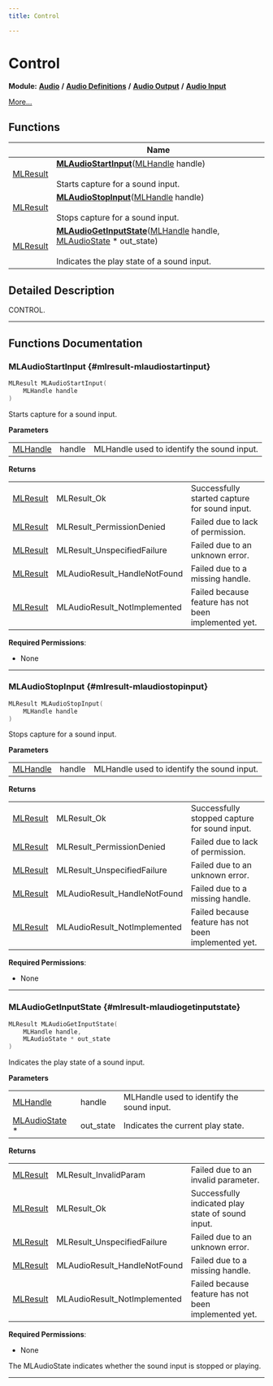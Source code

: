 ```yaml
---
title: Control

---
```


# Control

**Module:** **[Audio](/versioned_docs/version-31-Aug-2023/api-ref/api/Modules/group___audio/group___audio.md)** **/** **[Audio Definitions](/versioned_docs/version-31-Aug-2023/api-ref/api/Modules/group___audio/group___audio_defs/group___audio_defs.md)** **/** **[Audio Output](/versioned_docs/version-31-Aug-2023/api-ref/api/Modules/group___audio/group___audio_defs/group___audio_output/group___audio_output.md)** **/** **[Audio Input](/versioned_docs/version-31-Aug-2023/api-ref/api/Modules/group___audio/group___audio_defs/group___audio_output/group___audio_input/group___audio_input.md)**

 [More...](#detailed-description)

## Functions

|                | Name           |
| -------------- | -------------- |
| [MLResult](/versioned_docs/version-31-Aug-2023/api-ref/api/Modules/group___platform/group___platform.md#int32-t-mlresult) | **[MLAudioStartInput](/versioned_docs/version-31-Aug-2023/api-ref/api/Modules/group___audio/group___audio_defs/group___audio_output/group___audio_input/group___input_control.md#mlresult-mlaudiostartinput)**([MLHandle](/versioned_docs/version-31-Aug-2023/api-ref/api/Modules/group___platform/group___platform.md#uint64-t-mlhandle) handle)<br></br>Starts capture for a sound input.  |
| [MLResult](/versioned_docs/version-31-Aug-2023/api-ref/api/Modules/group___platform/group___platform.md#int32-t-mlresult) | **[MLAudioStopInput](/versioned_docs/version-31-Aug-2023/api-ref/api/Modules/group___audio/group___audio_defs/group___audio_output/group___audio_input/group___input_control.md#mlresult-mlaudiostopinput)**([MLHandle](/versioned_docs/version-31-Aug-2023/api-ref/api/Modules/group___platform/group___platform.md#uint64-t-mlhandle) handle)<br></br>Stops capture for a sound input.  |
| [MLResult](/versioned_docs/version-31-Aug-2023/api-ref/api/Modules/group___platform/group___platform.md#int32-t-mlresult) | **[MLAudioGetInputState](/versioned_docs/version-31-Aug-2023/api-ref/api/Modules/group___audio/group___audio_defs/group___audio_output/group___audio_input/group___input_control.md#mlresult-mlaudiogetinputstate)**([MLHandle](/versioned_docs/version-31-Aug-2023/api-ref/api/Modules/group___platform/group___platform.md#uint64-t-mlhandle) handle, [MLAudioState](/versioned_docs/version-31-Aug-2023/api-ref/api/Modules/group___audio/group___audio_defs/group___def_control.md#enums-mlaudiostate) * out_state)<br></br>Indicates the play state of a sound input.  |

## Detailed Description


CONTROL. 





-----------


## Functions Documentation

### MLAudioStartInput {#mlresult-mlaudiostartinput}

```cpp
MLResult MLAudioStartInput(
    MLHandle handle
)
```

Starts capture for a sound input. 

**Parameters**

|  |   |   |
|--|--|--|
| [MLHandle](/versioned_docs/version-31-Aug-2023/api-ref/api/Modules/group___platform/group___platform.md#uint64-t-mlhandle) |handle|MLHandle used to identify the sound input.|

**Returns**

|  |   |   |
|--|--|--|
| [MLResult](/versioned_docs/version-31-Aug-2023/api-ref/api/Modules/group___platform/group___platform.md#int32-t-mlresult) |MLResult_Ok|Successfully started capture for sound input. |
| [MLResult](/versioned_docs/version-31-Aug-2023/api-ref/api/Modules/group___platform/group___platform.md#int32-t-mlresult) |MLResult_PermissionDenied|Failed due to lack of permission. |
| [MLResult](/versioned_docs/version-31-Aug-2023/api-ref/api/Modules/group___platform/group___platform.md#int32-t-mlresult) |MLResult_UnspecifiedFailure|Failed due to an unknown error. |
| [MLResult](/versioned_docs/version-31-Aug-2023/api-ref/api/Modules/group___platform/group___platform.md#int32-t-mlresult) |MLAudioResult_HandleNotFound|Failed due to a missing handle. |
| [MLResult](/versioned_docs/version-31-Aug-2023/api-ref/api/Modules/group___platform/group___platform.md#int32-t-mlresult) |MLAudioResult_NotImplemented|Failed because feature has not been implemented yet.|
**Required Permissions**:

  * None 






-----------

### MLAudioStopInput {#mlresult-mlaudiostopinput}

```cpp
MLResult MLAudioStopInput(
    MLHandle handle
)
```

Stops capture for a sound input. 

**Parameters**

|  |   |   |
|--|--|--|
| [MLHandle](/versioned_docs/version-31-Aug-2023/api-ref/api/Modules/group___platform/group___platform.md#uint64-t-mlhandle) |handle|MLHandle used to identify the sound input.|

**Returns**

|  |   |   |
|--|--|--|
| [MLResult](/versioned_docs/version-31-Aug-2023/api-ref/api/Modules/group___platform/group___platform.md#int32-t-mlresult) |MLResult_Ok|Successfully stopped capture for sound input. |
| [MLResult](/versioned_docs/version-31-Aug-2023/api-ref/api/Modules/group___platform/group___platform.md#int32-t-mlresult) |MLResult_PermissionDenied|Failed due to lack of permission. |
| [MLResult](/versioned_docs/version-31-Aug-2023/api-ref/api/Modules/group___platform/group___platform.md#int32-t-mlresult) |MLResult_UnspecifiedFailure|Failed due to an unknown error. |
| [MLResult](/versioned_docs/version-31-Aug-2023/api-ref/api/Modules/group___platform/group___platform.md#int32-t-mlresult) |MLAudioResult_HandleNotFound|Failed due to a missing handle. |
| [MLResult](/versioned_docs/version-31-Aug-2023/api-ref/api/Modules/group___platform/group___platform.md#int32-t-mlresult) |MLAudioResult_NotImplemented|Failed because feature has not been implemented yet.|
**Required Permissions**:

  * None 






-----------

### MLAudioGetInputState {#mlresult-mlaudiogetinputstate}

```cpp
MLResult MLAudioGetInputState(
    MLHandle handle,
    MLAudioState * out_state
)
```

Indicates the play state of a sound input. 

**Parameters**

|  |   |   |
|--|--|--|
| [MLHandle](/versioned_docs/version-31-Aug-2023/api-ref/api/Modules/group___platform/group___platform.md#uint64-t-mlhandle) |handle|MLHandle used to identify the sound input. |
| [MLAudioState](/versioned_docs/version-31-Aug-2023/api-ref/api/Modules/group___audio/group___audio_defs/group___def_control.md#enums-mlaudiostate) * |out_state|Indicates the current play state.|

**Returns**

|  |   |   |
|--|--|--|
| [MLResult](/versioned_docs/version-31-Aug-2023/api-ref/api/Modules/group___platform/group___platform.md#int32-t-mlresult) |MLResult_InvalidParam|Failed due to an invalid parameter. |
| [MLResult](/versioned_docs/version-31-Aug-2023/api-ref/api/Modules/group___platform/group___platform.md#int32-t-mlresult) |MLResult_Ok|Successfully indicated play state of sound input. |
| [MLResult](/versioned_docs/version-31-Aug-2023/api-ref/api/Modules/group___platform/group___platform.md#int32-t-mlresult) |MLResult_UnspecifiedFailure|Failed due to an unknown error. |
| [MLResult](/versioned_docs/version-31-Aug-2023/api-ref/api/Modules/group___platform/group___platform.md#int32-t-mlresult) |MLAudioResult_HandleNotFound|Failed due to a missing handle. |
| [MLResult](/versioned_docs/version-31-Aug-2023/api-ref/api/Modules/group___platform/group___platform.md#int32-t-mlresult) |MLAudioResult_NotImplemented|Failed because feature has not been implemented yet.|
**Required Permissions**:

  * None 


The MLAudioState indicates whether the sound input is stopped or playing.





-----------






